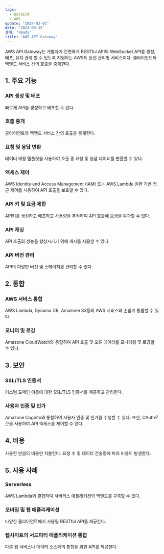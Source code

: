 ```yaml
---
tags:
  - BackEnd
  - AWS
update: "2024-02-01"
date: "2023-09-19"
상태: "Ready"
title: "AWS API Gateway"
---
```

AWS API Gateway는 개발자가 간편하게 RESTful API와 WebSocket API를 생성, 배포, 유지 관리 할 수 있도록 지원하는 AWS의 완전 관리형 서비스이다. 클라이언트와 백엔드 서비스 간의 호출을 중개한다.

## 1. 주요 기능

### API 생성 및 배포

빠르게 API를 생성하고 배포할 수 있다.

### 호출 중개

클라이언트와 백엔드 서비스 간의 호출을 중개한다.

### 요청 및 응답 변환

데이터 매핑 템플릿을 사용하여 호출 중 요청 및 응답 데이터를 변환할 수 있다.

### 액세스 제어

AWS Identity and Access Management (IAM) 또는 AWS Lambda 권한 기반 접근 제어를 사용하여 API 호출을 보호할 수 있다.

### API 키 및 요금 제한

API키를 생성하고 배포하고 사용량을 추적하여 API 호출에 요금을 부과할 수 있다.

### API 캐싱

API 호출의 성능을 향상시키기 위해 캐시를 사용할 수 있다.

### API 버전 관리

API의 다양한 버전 및 스테이지를 관리할 수 있다.

## 2. 통합

### AWS 서비스 통합

AWS Lambda, Dynamo DB, Amazone S3등의 AWS 서비스와 손쉽게 통합할 수 있다.

### 모니터 및 로깅

Amazone CloudWatch와 통합하여 API 호출 및 오류 데이터를 모니터링 및 로깅할 수 있다.

## 3. 보안

### SSL/TLS 인증서

커스텀 도메인 이름에 대한 SSL/TLS 인증서를 제공하고 관리한다.

### 사용자 인증 및 인가

Amazone Cognito와 통합하여 사용자 인증 및 인가를 수행할 수 있다. 또한, OAuth토큰을 사용하여 API 엑세스를 제어할 수 있다.

## 4. 비용

사용한 만큼의 비용만 지불한다. 요청 수 및 데이터 전송량에 따라 비용이 발생한다.

## 5. 사용 사례

### Serverless

AWS Lambda와 결합하여 서버리스 애플레키션의 백엔드를 구축할 수 있다.

### 모바일 및 웹 애플리케이션

다양한 클라이언트에서 사용될 RESTful API를 제공한다.

### 웹사이트의 서드파티 애플리케이션 통합

다른 웹 서비스나 데이터 소스와의 통합을 위한 API를 제공한다.




